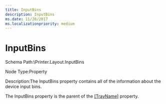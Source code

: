 ```yaml
---
title: InputBins
description: InputBins
ms.date: 11/28/2017
ms.localizationpriority: medium
---
```


# InputBins


Schema Path:\\Printer.Layout.InputBins

Node Type:Property

Description:The InputBins property contains all of the information about the device input bins.

The InputBins property is the parent of the [\[TrayName\]](-trayname-.md) property.

 

 




